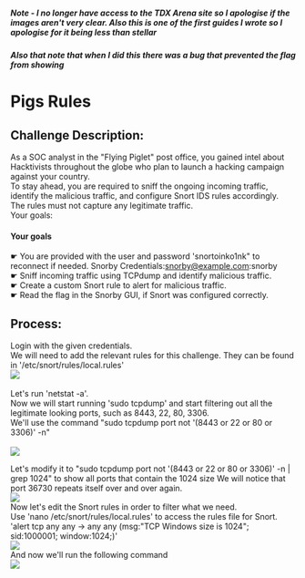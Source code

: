 ##### Note - I no longer have access to the TDX Arena site so I apologise if the images aren't very clear. Also this is one of the first guides I wrote so I apologise for it being less than stellar <br>
##### Also that note that when I did this there was a bug that prevented the flag from showing
# Pigs Rules
## Challenge Description:
As a SOC analyst in the "Flying Piglet" post office, you gained intel about Hacktivists throughout the globe who plan to launch a hacking campaign against your country.<br>
To stay ahead, you are required to sniff the ongoing incoming traffic, identify the malicious traffic, and configure Snort IDS rules accordingly.<br>
The rules must not capture any legitimate traffic.<br>
Your goals:


#### Your goals<br>
☛ You are provided with the user and password 'snortoinko1nk" to reconnect if needed. Snorby Credentials:snorby@example.com:snorby<br>
☛ Sniff incoming traffic using TCPdump and identify malicious traffic.<br>
☛ Create a custom Snort rule to alert for malicious traffic.<br>
☛ Read the flag in the Snorby GUI, if Snort was configured correctly.<br>

## Process:
Login with the given credentials. <br>
We will need to add the relevant rules for this challenge. They can be found in '/etc/snort/rules/local.rules' 
<br>
<kbd align="center">
  <img src="Images/Pigs_Rules_0.png"/>
</kbd> 
<br><br>
Let's run 'netstat -a'.<br>
Now we will start running 'sudo tcpdump' and start filtering out all the legitimate looking ports, such as 8443, 22, 80, 3306.<br>
We'll use the command "sudo tcpdump port not '(8443 or 22 or 80 or 3306)' -n"<br>
<br>
<kbd align="center">
  <img src="Images/Pigs_Rules_0.png"/>
</kbd> 

Let's modify it to "sudo tcpdump port not '(8443 or 22 or 80 or 3306)' -n | grep 1024" to show all ports that contain the 1024 size
We will notice that port 36730 repeats itself over and over again.
<br>
<kbd align="center">
  <img src="Images/Pigs_Rules_.png"/>
</kbd> 
<br>
Now let's edit the Snort rules in order to filter what we need. <br>
Use 'nano /etc/snort/rules/local.rules' to access the rules file for Snort. <br>
'alert tcp any any -> any any (msg:"TCP Windows size is 1024"; sid:1000001; window:1024;)'
<br>
<kbd align="center">
  <img src="Images/Pigs_Rules_0.png"/>
</kbd> 
<br>
And now we'll run the following command
<br>
<kbd align="center">
  <img src="Images/Pigs_Rules_.png"/>
</kbd> 
<br>

